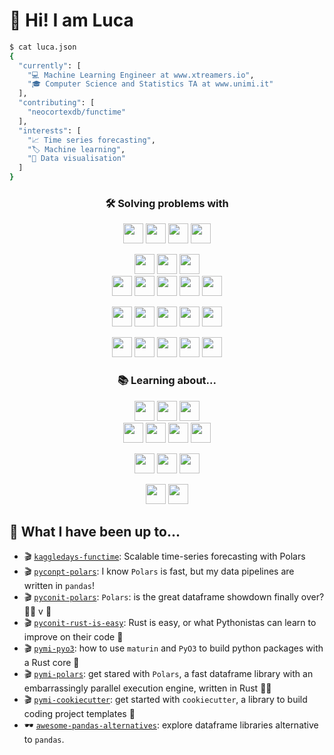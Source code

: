 # 👋 Hi! I am Luca

```bash
$ cat luca.json
{
  "currently": [
    "💻 Machine Learning Engineer at www.xtreamers.io",
    "🎓 Computer Science and Statistics TA at www.unimi.it"
  ],
  "contributing": [
    "neocortexdb/functime"
  ],
  "interests": [
    "📈 Time series forecasting",
    "🏷 Machine learning",
    "🎨 Data visualisation"
  ]
}
```

<h3 align="center">
🛠 Solving problems with
</h3>

<p align="center">
<img height="32" width="32" src="https://cdn.simpleicons.org/python">
<img height="32" width="32" src="https://cdn.simpleicons.org/julia">
<img height="32" width="32" src="https://cdn.simpleicons.org/lua">
<img height="32" width="32" src="https://cdn.simpleicons.org/r">
</p>

<p align="center">
<img height="32" width="32" src="https://cdn.simpleicons.org/pandas">
<img height="32" width="32" src="https://cdn.simpleicons.org/polars">
<img height="32" width="32" src="https://cdn.simpleicons.org/duckdb">
<br>
<img height="32" width="32" src="https://cdn.simpleicons.org/numpy">
<img height="32" width="32" src="https://cdn.simpleicons.org/scipy">
<img height="32" width="32" src="https://cdn.simpleicons.org/scikitlearn">
<img height="32" width="32" src="https://cdn.simpleicons.org/pytorch">
<img height="32" width="32" src="https://cdn.simpleicons.org/tensorflow">
</p>

<p align="center">

<img height="32" width="32" src="https://cdn.simpleicons.org/fastapi">
<img height="32" width="32" src="https://cdn.simpleicons.org/streamlit">
<img height="32" width="32" src="https://cdn.simpleicons.org/docker">
<img height="32" width="32" src="https://cdn.simpleicons.org/terraform">
<img height="32" width="32" src="https://cdn.simpleicons.org/amazonaws">
</p>

<p align="center">
<img height="32" width="32" src="https://cdn.simpleicons.org/gnubash">
<img height="32" width="32" src="https://cdn.simpleicons.org/githubactions">
<img height="32" width="32" src="https://cdn.simpleicons.org/neovim">
<img height="32" width="32" src="https://cdn.simpleicons.org/precommit">
<img height="32" width="32" src="https://cdn.simpleicons.org/ruff">
</p>

<h3 align="center">
📚 Learning about...
</h3>

<p align="center">
<img height="32" width="32" src="https://cdn.simpleicons.org/dvc">
<img height="32" width="32" src="https://cdn.simpleicons.org/mlflow">
<img height="32" width="32" src="https://cdn.simpleicons.org/pytest">
<br>
<img height="32" width="32" src="https://cdn.simpleicons.org/airbyte">
<img height="32" width="32" src="https://cdn.simpleicons.org/snowflake">
<img height="32" width="32" src="https://cdn.simpleicons.org/databricks">
<img height="32" width="32" src="https://cdn.simpleicons.org/dbt">
</p>

<p align="center">
<img height="32" width="32" src="https://cdn.simpleicons.org/lightning">
<img height="32" width="32" src="https://cdn.simpleicons.org/pyg">
<img height="32" width="32" src="https://cdn.simpleicons.org/rust">
</p>

<p align="center">
<img height="32" width="32" src="https://cdn.simpleicons.org/nim">
<img height="32" width="32" src="https://cdn.simpleicons.org/zig">
</p>


## 👾 What I have been up to...

* 🎬 [`kaggledays-functime`](https://github.com/baggiponte/kaggeldays-functime): Scalable time-series forecasting with Polars
* 🎬 [`pyconpt-polars`](https://github.com/baggiponte/pyconit-polars): I know `Polars` is fast, but my data pipelines are written in `pandas`!
* 🎬 [`pyconit-polars`](https://github.com/baggiponte/pyconit-polars): `Polars`: is the great dataframe showdown finally over? 🐻‍❄️ v 🐼
* 🎬 [`pyconit-rust-is-easy`](https://github.com/baggiponte/pyconit-rust-is-easy): Rust is easy, or what Pythonistas can learn to improve on their code 🐍
* 🎬 [`pymi-pyo3`](https://baggiponte.github.io/pymi-pyo3): how to use `maturin` and `PyO3` to build python packages with a Rust core 🦀
* 🎬 [`pymi-polars`](https://baggiponte.github.io/pymi-polars): get stared with `Polars`, a fast dataframe library with an embarrassingly parallel execution engine, written in Rust 🐻‍❄️
* 🎬 [`pymi-cookiecutter`](https://baggiponte.github.io/pymi-cookiecutter/): get started with `cookiecutter`, a library to build coding project templates 🍪
* 🕶 [`awesome-pandas-alternatives`](https://github.com/baggiponte/awesome-pandas-alternatives): explore dataframe libraries alternative to `pandas`.
